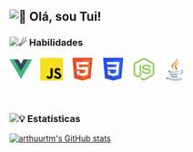 <h2>
  <img src="https://fonts.gstatic.com/s/e/notoemoji/latest/1f44b/512.gif" alt="👋" width="28" height="28">
  Olá, sou Tui!
</h2>

<h3>
  <img src="https://fonts.gstatic.com/s/e/notoemoji/latest/2604_fe0f/512.gif" alt="☄" width="24" height="24">
  Habilidades
</h3>

<p>
  <img alt="Vue.js" src="assets/vuejs.svg" width="40" style="margin-right:10px;"/>
  <img alt="JavaScript" src="assets/javascript.svg" width="40" style="margin-right:10px;"/>
  <img alt="HTML 5" src="assets/html5.svg" width="40" style="margin-right:10px;"/>
  <img alt="CSS 3" src="assets/css3.svg" width="40" style="margin-right:10px;"/>
  <img alt="Node.js" src="assets/nodejs.svg" width="40" style="margin-right:10px;"/>
  <img alt="Java" src="assets/java.svg" width="40"/>
</p>

<br>

<h3>
  <img src="https://fonts.gstatic.com/s/e/notoemoji/latest/1f4a1/512.gif" alt="💡" width="24" height="24">
  Estatísticas
</h3>

[![arthuurtm's GitHub stats](https://github-readme-stats.vercel.app/api?username=arthuurtm&show_icons=true&hide_title=true&include_all_commits=true&count_private=true&theme=tokyonight)](https://github.com/anuraghazra/github-readme-stats)
